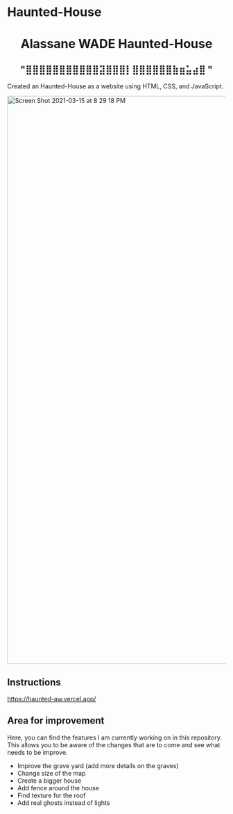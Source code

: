 # Haunted-House

<h1 align="center">
Alassane WADE Haunted-House
</h1>  

<h2 align="center">
"⣿⣿⣿⣿⣿⣿⣿⣿⣿⣿⣿⣽⣿⣿⣿⡇⣿⣿⣿⣿⣿⣿⣷⣶⣥⣴⣿ "
</h2>         

Created an Haunted-House as a website using HTML, CSS, and JavaScript.

<img width="1306" alt="Screen Shot 2021-03-15 at 8 29 18 PM" src="https://github.com/alassane8/Haunted-House/tree/main/code/images/haunted-house.PNG">

## Instructions
https://haunted-aw.vercel.app/

## Area for improvement
Here, you can find the features I am currently working on in this repository.
This allows you to be aware of the changes that are to come and see what needs to be improve. 

- Improve the grave yard (add more details on the graves)
- Change size of the map
- Create a bigger house
- Add fence around the house
- Find texture for the roof
- Add real ghosts instead of lights